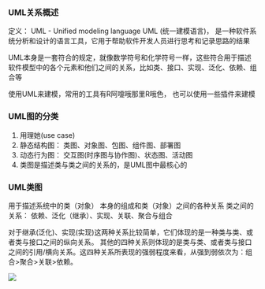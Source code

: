 ### UML关系概述
定义： UML  - Unified modeling language UML (统一建模语言)， 是一种软件系统分析和设计的语言工具，它用于帮助软件开发人员进行思考和记录思路的结果

UML本身是一套符合的规定，就像数学符号和化学符号一样，这些符合用于描述软件模型中的各个元素和他们之间的关系，比如类、接口、实现、泛化、依赖、组合等

使用UML来建模，常用的工具有R阿嚏哦那里R哦色， 也可以使用一些插件来建模

### UML图的分类
1. 用理她(use case)
2. 静态结构图： 类图、对象图、包图、组件图、部署图
3. 动态行为图： 交互图(时序图与协作图)、状态图、活动图
4. 类图是描述类与类之间的关系的，是UML图中最核心的


### UML类图
 用于描述系统中的类（对象） 本身的组成和类（对象）之间的各种关系
 类之间的关系： 依赖、泛化（继承）、实现、关联、聚合与组合

 对于继承(泛化)、实现(实现)这两种关系比较简单，它们体现的是一种类与类、或者类与接口之间的纵向关系。
 其他的四种关系则体现的是类与类、或者类与接口之间的引用/横向关系。这四种关系所表现的强弱程度来看，从强到弱依次为：组合>聚合>关联>依赖。
   
 ![](https://img-blog.csdnimg.cn/20200224123104360.png)
